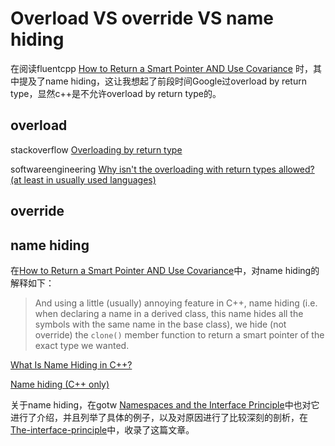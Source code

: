 # Overload VS override VS name hiding

在阅读fluentcpp [How to Return a Smart Pointer AND Use Covariance](https://www.fluentcpp.com/2017/09/12/how-to-return-a-smart-pointer-and-use-covariance/) 时，其中提及了name hiding，这让我想起了前段时间Google过overload by return type，显然c++是不允许overload by return type的。



## overload

stackoverflow [Overloading by return type](https://stackoverflow.com/questions/9568852/overloading-by-return-type)

softwareengineering [Why isn't the overloading with return types allowed? (at least in usually used languages)](https://softwareengineering.stackexchange.com/questions/317082/why-isnt-the-overloading-with-return-types-allowed-at-least-in-usually-used-l)

## override



## name hiding

在[How to Return a Smart Pointer AND Use Covariance](https://www.fluentcpp.com/2017/09/12/how-to-return-a-smart-pointer-and-use-covariance/)中，对name hiding的解释如下：

> And using a little (usually) annoying feature in C++, name hiding (i.e. when declaring a name in a derived class, this name hides all the symbols with the same name in the base class), we hide (not override) the `clone()` member function to return a smart pointer of the exact type we wanted.

[What Is Name Hiding in C++?](https://itinterviewguide.com/name-hiding/)

[Name hiding (C++ only)](https://www.ibm.com/support/knowledgecenter/en/SSLTBW_2.3.0/com.ibm.zos.v2r3.cbclx01/name_hiding.htm)



关于name hiding，在gotw [Namespaces and the Interface Principle](http://www.gotw.ca/publications/mill08.htm)中也对它进行了介绍，并且列举了具体的例子，以及对原因进行了比较深刻的剖析，在[The-interface-principle](./The-interface-principle.md)中，收录了这篇文章。



